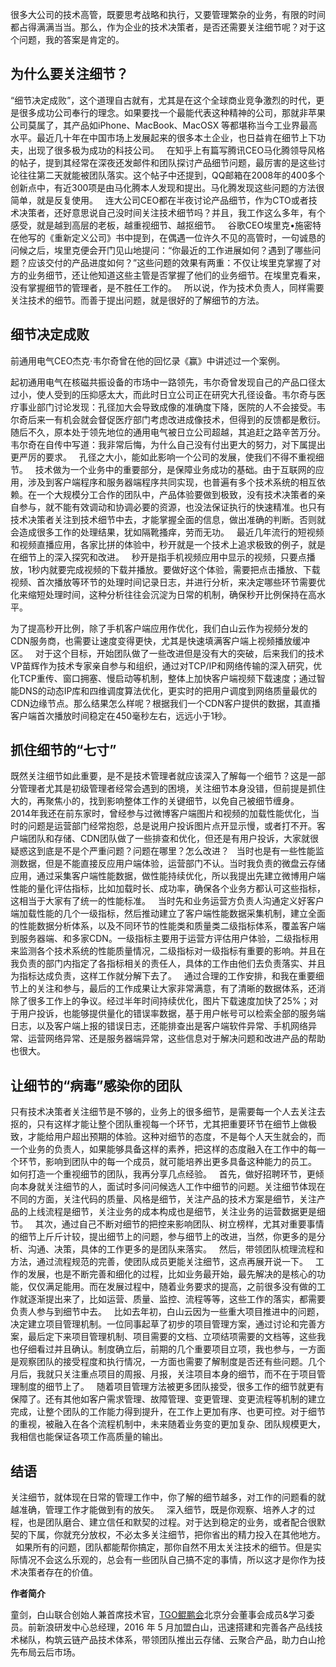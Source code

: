 很多大公司的技术高管，既要思考战略和执行，又要管理繁杂的业务，有限的时间都占得满满当当。那么，作为企业的技术决策者，是否还需要关注细节呢？对于这个问题，我的答案是肯定的。

## 为什么要关注细节？

“细节决定成败”，这个道理自古就有，尤其是在这个全球商业竞争激烈的时代，更是很多成功公司奉行的理念。如果要找一个最能代表这种精神的公司，那就非苹果公司莫属了，其产品如iPhone、MacBook、MacOSX 等都堪称当今工业界最高水平。最近几十年在中国市场上发展起来的很多本土企业，也日益肯在细节上下功夫，出现了很多极为成功的科技公司。
 
在知乎上有篇写腾讯CEO马化腾领导风格的帖子，提到其经常在深夜还发邮件和团队探讨产品细节问题，最厉害的是这些讨论往往第二天就能被团队落实。这个帖子中还提到，QQ邮箱在2008年的400多个创新点中，有近300项是由马化腾本人发现和提出。马化腾发现这些问题的方法很简单，就是反复使用。
 
连大公司CEO都在半夜讨论产品细节，作为CTO或者技术决策者，还好意思说自己没时间关注技术细节吗？并且，我工作这么多年，有个感受，就是越到高层的老板，越重视细节、越抠细节。
 
谷歌CEO埃里克•施密特在他写的《重新定义公司》书中提到，在偶遇一位许久不见的高管时，一句诚恳的问候之后，埃里克便会开门见山地提问：“你最近的工作进展如何？遇到了哪些问题？应该交付的产品进度如何？”这些问题的效果有两重：不仅让埃里克掌握了对方的业务细节，还让他知道这些主管是否掌握了他们的业务细节。在埃里克看来，没有掌握细节的管理者，是不胜任工作的。
 
所以说，作为技术负责人，同样需要关注技术的细节。而善于提出问题，就是很好的了解细节的方法。

## 细节决定成败

前通用电气CEO杰克·韦尔奇曾在他的回忆录《赢》中讲述过一个案例。

起初通用电气在核磁共振设备的市场中一路领先，韦尔奇曾发现自己的产品口径太过小，使人受到的压抑感太大，而此时日立公司正在研究大孔径设备。韦尔奇与医疗事业部门讨论发现：孔径加大会导致成像的准确度下降，医院的人不会接受。韦尔奇后来一有机会就会督促医疗部门考虑改进成像技术，但得到的反馈都是敷衍。随后不久，原本处于领先地位的通用电气被日立公司超越，其追赶之路辛苦万分。韦尔奇在自传中写道：我非常后悔，为什么自己没有付出更大的努力，对下属提出更严厉的要求。
 
孔径之大小，能如此影响一个公司的发展，使我们不得不重视细节。
 
技术做为一个业务中的重要部分，是保障业务成功的基础。由于互联网的应用，涉及到客户端程序和服务器端程序共同实现，也普遍有多个技术系统的相互依赖。在一个大规模分工合作的团队中，产品体验要做到极致，没有技术决策者的亲自参与，就不能有效调动和协调必要的资源，也没法保证执行的快速精准。也只有技术决策者关注到技术细节中去，才能掌握全面的信息，做出准确的判断。否则就会造成很多工作的处理结果，犹如隔靴搔痒，劳而无功。
 
最近几年流行的短视频和视频直播应用，各家比拼的体验中，秒开就是一个技术上追求极致的例子，就是在细节上的深入探究和改进。
 
秒开是指手机视频应用中显示的视频，只要点播放，1秒内就要完成视频的下载并播放。要做好这个体验，需要把点击播放、下载视频、首次播放等环节的处理时间记录日志，并进行分析，来决定哪些环节需要优化来缩短处理时间，这种分析往往会沉淀为日常的机制，确保秒开比例保持在高水平。

为了提高秒开比例，除了手机客户端应用作优化，我们白山云作为视频分发的CDN服务商，也需要让速度变得更快，尤其是快速填满客户端上视频播放缓冲区。
 
对于这个目标，开始团队做了一些改进但是没有大的突破，后来我们的技术VP苗辉作为技术专家亲自参与和组织，通过对TCP/IP和网络传输的深入研究，优化TCP重传、窗口拥塞、慢启动等机制，整体上加快客户端视频下载速度；通过智能DNS的动态IP库和四维调度算法优化，更实时的把用户调度到网络质量最优的CDN边缘节点。那么结果怎么样呢？根据我们一个CDN客户提供的数据，其直播客户端首次播放时间稳定在450毫秒左右，远远小于1秒。

## 抓住细节的“七寸”

既然关注细节如此重要，是不是技术管理者就应该深入了解每一个细节？这是一部分管理者尤其是初级管理者经常会遇到的困境，关注细节本身没错，但前提是抓住大的，再聚焦小的，找到影响整体工作的关键细节，以免自己被细节缠身。
 
2014年我还在前东家时，曾经参与过微博客户端图片和视频的加载性能优化，当时的问题是运营部门经常抱怨，总是说用户投诉图片点开显示慢，或者打不开。客户端团队和存储、CDN团队做了一些排查和优化，但还是有用户投诉，大家就很疑惑这到底是不是个严重问题？问题在哪里？怎么改进？
 
当时也是有一些性能监测数据，但是不能直接反应用户端体验，运营部门不认。当时我负责的微盘云存储应用，通过采集客户端性能数据，做性能持续优化，所以我提出先建立微博用户端性能的量化评估指标，比如加载时长、成功率，确保各个业务方都认可这些指标，这相当于大家有了统一的性能标准。
 
当时先和业务运营方负责人沟通定义好客户端加载性能的几个一级指标，然后推动建立了客户端性能数据采集机制，建立全面的性能数据分析体系，以及不同环节的性能类和质量类二级指标体系，覆盖客户端到服务器端、和多家CDN。一级指标主要用于运营方评估用户体验，二级指标用来监测各个技术系统的性能质量情况，二级指标对一级指标有重要的影响。并且在我负责的部门内指定了各指标相关的责任人，具体的工作由他们去负责落实、并且为指标达成负责，这样工作就分解下去了。
 
通过合理的工作安排，和我在重要细节上的关注和参与，最后的工作成果让大家非常满意，有了清晰的数据体系，还消除了很多工作上的争议。经过半年时间持续优化，图片下载速度加快了25%；对于用户投诉，也能够提供量化的错误率数据，基于用户帐号可以检索全部的服务端日志，以及客户端上报的错误日志，还能排查出是客户端软件异常、手机网络异常、运营网络异常、还是服务器端异常，这些信息对于解决问题和改进产品的帮助也很大。

## 让细节的“病毒”感染你的团队

只有技术决策者关注细节是不够的，业务上的很多细节，是需要每一个人去关注去抠的，只有这样才能让整个团队重视每一个环节，尤其把重要环节在细节上做极致，才能给用户超出预期的体验。这种对细节的态度，不是每个人天生就会的，而一个业务的负责人，如果能够具备这样的素养，把这样的态度融入在工作中的每一个环节，影响到团队中的每一个成员，就可能培养出更多具备这种能力的员工。
 
如何打造一个重视细节的团队，我再分享几点经验。
 
首先，做好招聘环节，更倾向本身就关注细节的人，面试时多问问候选人工作中细节的问题。关注细节体现在不同的方面，关注代码的质量、风格是细节，关注产品的技术方案是细节，关注产品的上线流程是细节，关注业务的成本构成也是细节，关注业务的运营数据更是细节。
 
其次，通过自己不断对细节的把控来影响团队、树立榜样，尤其对重要事情的细节上斤斤计较，提出细节上的问题，参与细节上的改进，当然，你更多的是分析、沟通、决策，具体的工作更多的是团队来落实。
 
然后，带领团队梳理流程和方法，通过流程规范的完善，使团队成员更能关注细节，这点再展开说一下。
 
工作的发展，也是不断完善和细化的过程，比如业务最开始，最先解决的是核心的功能，仅仅满足能用。而在发展过程中，随着业务要求的提高，之前很多没有做的工作就逐渐提出来了，比如运营、质量、监控、流程等等，这些工作的落实，都需要负责人参与到细节中去。
 
比如去年初，白山云因为一些重大项目推进中的问题，决定建立项目管理机制。一位同事起草了初步的项目管理方案，通过讨论和完善方案，最后定下来项目管理机制、项目需要的文档、立项结项需要的文档等，这些我也仔细看过并且确认。制度确立后，前期的几个重要项目立项，我也参与，一方面是观察团队的接受程度和执行情况，一方面也需要了解制度是否还有些问题。几个月后，我就只关注重点项目的周报、月报，关注项目本身的细节，而不在于项目管理制度的细节上了。
 
随着项目管理方法被更多团队接受，很多工作的细节就更有保障了。还有其他如客户需求管理、故障管理、变更管理、变更流程等机制的建立完成，让整个团队的工作能力得到提升，在工作上更加有序、也更可控。对于细节的重视，被融入在各个流程机制中，未来随着业务变的更加复杂、团队规模更大，我相信也能保证各项工作高质量的输出。

## 结语

关注细节，就体现在日常的管理工作中，你了解的细节越多，对工作的问题看的就越准确，管理工作才能做到有的放矢。
 
深入细节，既是你观察、培养人才的过程，也是团队磨合、建立信任和默契的过程。对于达到稳定的业务，或者配合很默契的下属，你就充分放权，不必太多关注细节，把你省出的精力投入在其他地方。
 
如果所有的问题，团队都能帮你搞定，那你自然不用太关注技术的细节。但是实际情况不会这么乐观的，总会有一些团队自己搞不定的事情，所以这才是你作为技术决策者存在的价值。

 **作者简介** 

童剑，白山联合创始人兼首席技术官，[TGO鲲鹏会][TGO]北京分会董事会成员&学习委员。前新浪研发中心总经理，2016 年 5 月加盟白山，迅速搭建和完善各产品线技术梯队，构筑云链产品技术体系，带领团队推出云存储、云聚合产品，助力白山抢先布局云后市场。


[TGO]: http://tgo.geekbang.org

